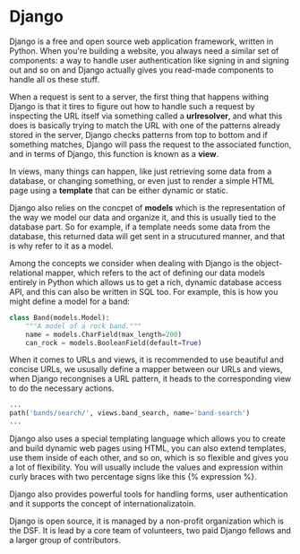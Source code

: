 # Django

Django is a free and open source web application framework, written in Python. When you're building a website, you always need a similar set of components: a way to handle user authentication like signing in and signing out and so on and Django actually gives you read-made components to handle all os these stuff.

When a request is sent to a server, the first thing that happens withing Django is that it tires to figure out how to handle such a request by inspecting the URL itself via something called a **urlresolver**, and what this does is basically trying to match the URL with one of the patterns already stored in the server, Django checks patterns from top to bottom and if something matches, Django will pass the request to the associated function, and in terms of Django, this function is known as a **view**.

In views, many things can happen, like just retrieving some data from a database, or changing something, or even just to render a simple HTML page using a **template** that can be either dynamic or static. 

Django also relies on the concpet of **models** which is the representation of the way we model our data and organize it, and this is usually tied to the database part. So for example, if a template needs some data from the database, this returned data will get sent in a strucutured manner, and that is why refer to it as a model.

Among the concepts we consider when dealing with Django is the object-relational mapper, which refers to the act of defining our data models entirely in Python which allows us to get a rich, dynamic database access API, and this can also be written in SQL too. For example, this is how you might define a model for a band:

```python
class Band(models.Model):
    """A model of a rock band."""
    name = models.CharField(max_length=200)
    can_rock = models.BooleanField(default=True)
```

When it comes to URLs and views, it is recommended to use beautiful and concise URLs, we ususally define a mapper between our URLs and views, when Django recongnises a URL pattern, it heads to the corresponding view to do the necessary actions.

```python
...
path('bands/search/', views.band_search, name='band-search')
...
```

Django also uses a special templating language which allows you to create and build dynamic web pages using HTML, you can also extend templates, use them inside of each other, and so on, which is so flexible and gives you a lot of flexibility. You will usually include the values and expression within curly braces with two percentage signs like this {% expression %}.

Django also provides powerful tools for handling forms, user authentication and it supports the concept of internationalizatoin.

Django is open source, it is managed by a non-profit organization which is the DSF. It is lead by a core team of volunteers, two paid Django fellows and a larger group of contributors.

